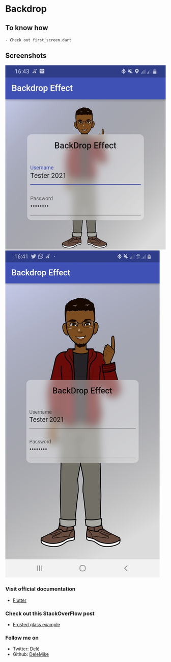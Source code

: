 # Backdrop

## To know how

    - Check out first_screen.dart

## Screenshots

![Transparency effect](f_backdrop_one.jpg)
![Transparency effect](f_backdrop_two.jpg)

### Visit official documentation

- [Flutter](https://api.flutter.dev/flutter/widgets/BackdropFilter-class.html)

### Check out this StackOverFlow post

- [Frosted glass example](https://stackoverflow.com/questions/43550853/how-do-i-do-the-frosted-glass-effect-in-flutter)

### Follow me on

- Twitter: [Delé](https://twitter.com/_Akindele_Mike)
- Github: [DeleMike](https://github.com/DeleMike)
